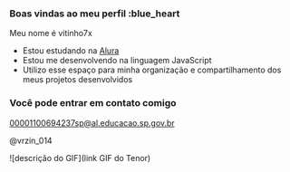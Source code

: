 ### Boas vindas ao meu perfil :blue_heart

Meu nome é vitinho7x

- Estou estudando na [Alura](https://www.alura.com.br)
- Estou me desenvolvendo na linguagem JavaScript
- Utilizo esse espaço para minha organização e compartilhamento dos meus projetos desenvolvidos

### Você pode entrar em contato comigo 

00001100694237sp@al.educacao.sp.gov.br

@vrzin_014

![descrição do GIF](link GIF do Tenor)
